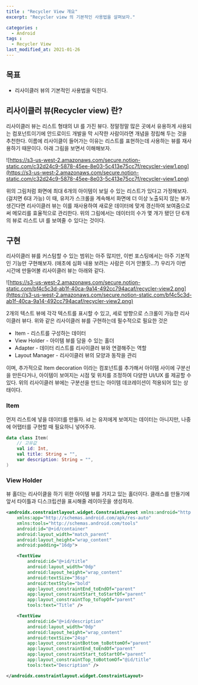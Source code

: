 ```yaml
---
title : "Recycler View 개요"
excerpt: "Recycler view 의 기본적인 사용법을 살펴보자."

categories :
  - Android 
tags : 
  - Recycler View 
last_modified_at: 2021-01-26
---
```


## 목표

- 리사이클러 뷰의 기본적인 사용법을 익힌다.

## 리사이클러 뷰(Recycler view) 란?

리사이클러 뷰는 리스트 형태의 UI 를 가진 뷰다. 정말정말 많은 곳에서 유용하게 사용되는 컴포넌트이기에 안드로이드 개발을 막 시작한 사람이라면 개념을 정립해 두는 것을 추천한다. 이름에 리사이클이 들어가는 이유는 리스트를 표현하는데 사용하는 뷰를 재사용하기 때문이다. 아래 그림을 보면서 이해해보자. 

![https://s3-us-west-2.amazonaws.com/secure.notion-static.com/c32d24c9-5878-45ee-8e03-5c413e75cc7f/recycler-view1.png](https://s3-us-west-2.amazonaws.com/secure.notion-static.com/c32d24c9-5878-45ee-8e03-5c413e75cc7f/recycler-view1.png)

위의 그림처럼 화면에 최대 6개의 아이템이 보일 수 있는 리스트가 있다고 가정해보자. (걸치면 6대 가능) 이 때, 유저가 스크롤을 계속해서 화면에 더 이상 노출되지 않는 뷰가 생긴다면 리사이클러 뷰는 이를 재사용하여 새로운 데이터에 맞게 갱신하여 보여줌으로써 메모리를 효율적으로 관리한다. 위의 그림에서는 데이터의 수가 몇 개가 됐던 단 6개의 뷰로 리스트 UI 를 보여줄 수 있다는 것이다. 

## 구현

리사이클러 뷰를 커스텀할 수 있는 범위는 아주 많지만, 이번 포스팅에서는 아주 기본적인 기능만 구현해보자. (애초에 심화 내용 보려는 사람은 이거 안볼듯...?) 우리가 이번 시간에 만들어볼 리사이클러 뷰는 아래와 같다. 

![https://s3-us-west-2.amazonaws.com/secure.notion-static.com/bf4c5c3d-ab1f-40ca-9a14-492cc794acaf/recycler-view2.png](https://s3-us-west-2.amazonaws.com/secure.notion-static.com/bf4c5c3d-ab1f-40ca-9a14-492cc794acaf/recycler-view2.png)

2개의 텍스트 뷰에 각각 텍스트를 표시할 수 있고, 세로 방향으로 스크롤이 가능한 리사이클러 뷰다. 위와 같은 리사이클러 뷰를 구현하는데 필수적으로 필요한 것은 

- Item - 리스트를 구성하는 데이터
- View Holder - 아이템 뷰를 담을 수 있는 홀더
- Adapter - 데이터 리스트를 리사이클러 뷰와 연결해주는 역할
- Layout Manager - 리사이클러 뷰의 모양과 동작을 관리

이며, 추가적으로 Item decoration 이라는 컴포넌트를 추가해서 아이템 사이에 구분선을 만든다거나, 아이템이 보여지는 시점 및 위치를 조정하여 다양한 UI/UX 를 제공할 수 있다. 위의 리사이클러 뷰에는 구분선을 만드는 아이템 데코레이션이 적용되어 있는 상태이다. 

### Item

먼저 리스트에 넣을 데이터를 만들자. id 는 유저에게 보여지는 데이터는 아니지만, 나중에 어탭터를 구현할 때 필요하니 넣어주자. 

```kotlin
data class Item(
    // 고유값
    val id: Int,
    val title: String = "",
    var description: String = "",
)
```

### View Holder

뷰 홀더는 리사이클을 하기 위한 아이템 뷰를 가지고 있는 홀더이다. 클래스를 만들기에 앞서 타이틀과 디스크립션을 표시해줄 레이아웃을 생성하자. 

```xml
<androidx.constraintlayout.widget.ConstraintLayout xmlns:android="http://schemas.android.com/apk/res/android"
    xmlns:app="http://schemas.android.com/apk/res-auto"
    xmlns:tools="http://schemas.android.com/tools"
    android:id="@+id/container"
    android:layout_width="match_parent"
    android:layout_height="wrap_content"
    android:padding="16dp">

    <TextView
        android:id="@+id/title"
        android:layout_width="0dp"
        android:layout_height="wrap_content"
        android:textSize="36sp"
        android:textStyle="bold"
        app:layout_constraintEnd_toEndOf="parent"
        app:layout_constraintStart_toStartOf="parent"
        app:layout_constraintTop_toTopOf="parent"
        tools:text="Title" />

    <TextView
        android:id="@+id/description"
        android:layout_width="0dp"
        android:layout_height="wrap_content"
        android:textSize="24sp"
        app:layout_constraintBottom_toBottomOf="parent"
        app:layout_constraintEnd_toEndOf="parent"
        app:layout_constraintStart_toStartOf="parent"
        app:layout_constraintTop_toBottomOf="@id/title"
        tools:text="Description" />

</androidx.constraintlayout.widget.ConstraintLayout>
```
